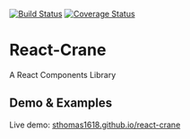 [![Build Status](https://travis-ci.org/sthomas1618/react-crane.svg?branch=master)](https://travis-ci.org/sthomas1618/react-crane)
[![Coverage Status](https://coveralls.io/repos/github/sthomas1618/react-crane/badge.svg?branch=master)](https://coveralls.io/github/sthomas1618/react-crane?branch=master)

React-Crane
============

A React Components Library


## Demo & Examples

Live demo: [sthomas1618.github.io/react-crane](https://sthomas1618.github.io/react-crane/)
